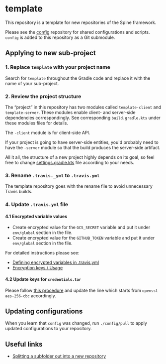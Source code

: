 # template
This repository is a template for new repositories of the Spine framework.

Please see the [config][config-repo] repository
for shared configurations and scripts. `config` is added to this repository as a Git submodule.

## Applying to new sub-project
                              
### 1. Replace `template` with your project name
Search for `template` throughout the Gradle code and replace it with the name of 
your sub-project.

### 2. Review the project structure  

The “project” in this repository has two modules called `template-client` and
`template-server`. These modules enable client- and server-side dependencies correspondingly.
See corresponding `build.gradle.kts` under these modules files for details.

The `-client` module is for client-side API.

If your project is going to have server-side entities, you'd probably need to have
the `-server` module so that the build produces the server-side artifact.

All it all, the structure of a new project highly depends on its goal, so 
feel free to change [settings.gradle.kts](settings.gradle.kts) file according to your needs.

### 3. Rename `.travis._yml` to `.travis.yml`
The template repository goes with the rename file to avoid unnecessary Travis builds.   

### 4. Update `.travis.yml` file

#### 4.1 Encrypted variable values
  * Create encrypted value for the `GCS_SECRET` variable and put it under `env/global` section
    in the file.
  * Create encrypted value for the `GITHUB_TOKEN` variable and put it under `env/global` section
    in the file.
 
For detailed instructions please see:   
 * [Defining encrypted variables in .travis.yml][def-var-travis]
 * [Encryption keys / Usage][encryption-keys-travis] 

#### 4.2 Update keys for `credentials.tar`
Please follow [this procedure][encrypt-credentials] and update the line which starts from 
`openssl aes-256-cbc` accordingly.

## Updating configurations
When you learn that `config` was changed, run `./config/pull` to apply updated configurations
to your repository.

## Useful links
 * [Splitting a subfolder out into a new repository][folder-to-repo] 

[config-repo]: https://github.com/SpineEventEngine/config
[def-var-travis]: https://docs.travis-ci.com/user/environment-variables/#defining-encrypted-variables-in-travisyml
[encryption-keys-travis]: https://docs.travis-ci.com/user/encryption-keys#usage
[encrypt-credentials]: https://github.com/SpineEventEngine/SpineEventEngine.github.io/wiki/Encrypting-credential-files-for-Travis
[folder-to-repo]: https://docs.github.com/en/free-pro-team@latest/github/using-git/splitting-a-subfolder-out-into-a-new-repository

